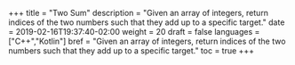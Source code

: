+++
title = "Two Sum"
description = "Given an array of integers, return indices of the two numbers such that they add up to a specific target."
date = 2019-02-16T19:37:40-02:00
weight = 20
draft = false
languages = ["C++","Kotlin"]
bref = "Given an array of integers, return indices of the two numbers such that they add up to a specific target."
toc = true
+++
